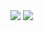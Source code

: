 <!DOCTYPE html>
<html lang="en">

<head>
    <meta charset="UTF-8">
    <meta name="viewport" content="width=device-width, initial-scale=1.0">
</head>

<body>
    <img src="https://capsule-render.vercel.app/api?type=waving&color=auto&height=300&section=header&text=Hi%20Everyone!😁&fontSize=90&animation=blink&fontAlign=40&fontAlignY=20&rotate=10" />
    <img src="https://capsule-render.vercel.app/api?type=wave&color=auto&height=300&section=footer&fontSize=90" />
</body>

</html>

<!--
### Hi there 👋
**alim9hamed/alim9hamed** is a ✨ _special_ ✨ repository because its `README.md` (this file) appears on your GitHub profile.

Here are some ideas to get you started:

- 🔭 I’m currently working on ...
- 🌱 I’m currently learning ...
- 👯 I’m looking to collaborate on ...
- 🤔 I’m looking for help with ...
- 💬 Ask me about ...
- 📫 How to reach me: ...
- 😄 Pronouns: ...
- ⚡ Fun fact: ...
-->
